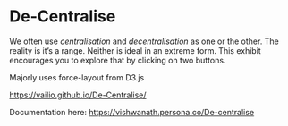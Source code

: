 # De-Centralise

We often use *centralisation* and *decentralisation* as one or the other. The reality is it’s a range. Neither is ideal in an extreme form. This exhibit encourages you to explore that by clicking on two buttons.

Majorly uses force-layout from D3.js

https://vailio.github.io/De-Centralise/

Documentation here: https://vishwanath.persona.co/De-centralise
